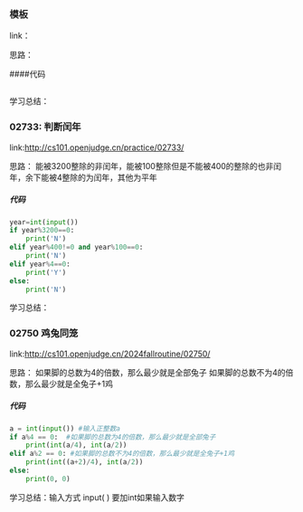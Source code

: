 ### 模板
link：

思路：

####代码
```python

```
学习总结：


### 02733: 判断闰年
link:http://cs101.openjudge.cn/practice/02733/

思路：
能被3200整除的非闰年，能被100整除但是不能被400的整除的也非闰年，余下能被4整除的为闰年，其他为平年

##### 代码

```python
year=int(input()) 
if year%3200==0:
	print('N')
elif year%400!=0 and year%100==0:
	print('N')
elif year%4==0:
	print('Y')
else:
	print('N')
```
学习总结：


### 02750 鸡兔同笼
link:http://cs101.openjudge.cn/2024fallroutine/02750/

思路：
如果脚的总数为4的倍数，那么最少就是全部兔子
如果脚的总数不为4的倍数，那么最少就是全兔子+1鸡

##### 代码

```python
a = int(input()) #输入正整数a
if a%4 == 0:  #如果脚的总数为4的倍数，那么最少就是全部兔子
    print(int(a/4), int(a/2))
elif a%2 == 0: #如果脚的总数不为4的倍数，那么最少就是全兔子+1鸡
    print(int((a+2)/4), int(a/2))
else:
    print(0, 0)
```
学习总结：输入方式 input( ) 要加int如果输入数字


